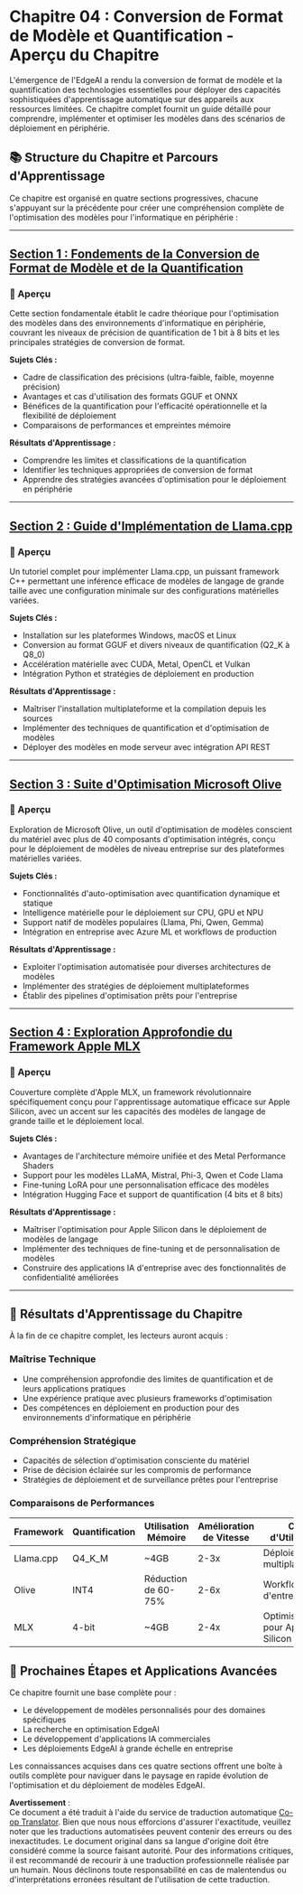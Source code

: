 <!--
CO_OP_TRANSLATOR_METADATA:
{
  "original_hash": "a2b01d2da38267efa55b48a4a89b5fe3",
  "translation_date": "2025-07-22T05:10:26+00:00",
  "source_file": "Module04/README.md",
  "language_code": "fr"
}
-->
# Chapitre 04 : Conversion de Format de Modèle et Quantification - Aperçu du Chapitre

L'émergence de l'EdgeAI a rendu la conversion de format de modèle et la quantification des technologies essentielles pour déployer des capacités sophistiquées d'apprentissage automatique sur des appareils aux ressources limitées. Ce chapitre complet fournit un guide détaillé pour comprendre, implémenter et optimiser les modèles dans des scénarios de déploiement en périphérie.

## 📚 Structure du Chapitre et Parcours d'Apprentissage

Ce chapitre est organisé en quatre sections progressives, chacune s'appuyant sur la précédente pour créer une compréhension complète de l'optimisation des modèles pour l'informatique en périphérie :

---

## [Section 1 : Fondements de la Conversion de Format de Modèle et de la Quantification](./01.Introduce.md)

### 🎯 Aperçu
Cette section fondamentale établit le cadre théorique pour l'optimisation des modèles dans des environnements d'informatique en périphérie, couvrant les niveaux de précision de quantification de 1 bit à 8 bits et les principales stratégies de conversion de format.

**Sujets Clés :**
- Cadre de classification des précisions (ultra-faible, faible, moyenne précision)
- Avantages et cas d'utilisation des formats GGUF et ONNX
- Bénéfices de la quantification pour l'efficacité opérationnelle et la flexibilité de déploiement
- Comparaisons de performances et empreintes mémoire

**Résultats d'Apprentissage :**
- Comprendre les limites et classifications de la quantification
- Identifier les techniques appropriées de conversion de format
- Apprendre des stratégies avancées d'optimisation pour le déploiement en périphérie

---

## [Section 2 : Guide d'Implémentation de Llama.cpp](./02.Llamacpp.md)

### 🎯 Aperçu
Un tutoriel complet pour implémenter Llama.cpp, un puissant framework C++ permettant une inférence efficace de modèles de langage de grande taille avec une configuration minimale sur des configurations matérielles variées.

**Sujets Clés :**
- Installation sur les plateformes Windows, macOS et Linux
- Conversion au format GGUF et divers niveaux de quantification (Q2_K à Q8_0)
- Accélération matérielle avec CUDA, Metal, OpenCL et Vulkan
- Intégration Python et stratégies de déploiement en production

**Résultats d'Apprentissage :**
- Maîtriser l'installation multiplateforme et la compilation depuis les sources
- Implémenter des techniques de quantification et d'optimisation de modèles
- Déployer des modèles en mode serveur avec intégration API REST

---

## [Section 3 : Suite d'Optimisation Microsoft Olive](./03.MicrosoftOlive.md)

### 🎯 Aperçu
Exploration de Microsoft Olive, un outil d'optimisation de modèles conscient du matériel avec plus de 40 composants d'optimisation intégrés, conçu pour le déploiement de modèles de niveau entreprise sur des plateformes matérielles variées.

**Sujets Clés :**
- Fonctionnalités d'auto-optimisation avec quantification dynamique et statique
- Intelligence matérielle pour le déploiement sur CPU, GPU et NPU
- Support natif de modèles populaires (Llama, Phi, Qwen, Gemma)
- Intégration en entreprise avec Azure ML et workflows de production

**Résultats d'Apprentissage :**
- Exploiter l'optimisation automatisée pour diverses architectures de modèles
- Implémenter des stratégies de déploiement multiplateformes
- Établir des pipelines d'optimisation prêts pour l'entreprise

---

## [Section 4 : Exploration Approfondie du Framework Apple MLX](./04.AppleMLX.md)

### 🎯 Aperçu
Couverture complète d'Apple MLX, un framework révolutionnaire spécifiquement conçu pour l'apprentissage automatique efficace sur Apple Silicon, avec un accent sur les capacités des modèles de langage de grande taille et le déploiement local.

**Sujets Clés :**
- Avantages de l'architecture mémoire unifiée et des Metal Performance Shaders
- Support pour les modèles LLaMA, Mistral, Phi-3, Qwen et Code Llama
- Fine-tuning LoRA pour une personnalisation efficace des modèles
- Intégration Hugging Face et support de quantification (4 bits et 8 bits)

**Résultats d'Apprentissage :**
- Maîtriser l'optimisation pour Apple Silicon dans le déploiement de modèles de langage
- Implémenter des techniques de fine-tuning et de personnalisation de modèles
- Construire des applications IA d'entreprise avec des fonctionnalités de confidentialité améliorées

---

## 🎯 Résultats d'Apprentissage du Chapitre

À la fin de ce chapitre complet, les lecteurs auront acquis :

### **Maîtrise Technique**
- Une compréhension approfondie des limites de quantification et de leurs applications pratiques
- Une expérience pratique avec plusieurs frameworks d'optimisation
- Des compétences en déploiement en production pour des environnements d'informatique en périphérie

### **Compréhension Stratégique**
- Capacités de sélection d'optimisation consciente du matériel
- Prise de décision éclairée sur les compromis de performance
- Stratégies de déploiement et de surveillance prêtes pour l'entreprise

### **Comparaisons de Performances**

| Framework   | Quantification | Utilisation Mémoire | Amélioration de Vitesse | Cas d'Utilisation              |
|-------------|----------------|---------------------|--------------------------|--------------------------------|
| Llama.cpp   | Q4_K_M         | ~4GB               | 2-3x                    | Déploiement multiplateforme   |
| Olive       | INT4           | Réduction de 60-75% | 2-6x                    | Workflows d'entreprise        |
| MLX         | 4-bit          | ~4GB               | 2-4x                    | Optimisation pour Apple Silicon |

## 🚀 Prochaines Étapes et Applications Avancées

Ce chapitre fournit une base complète pour :
- Le développement de modèles personnalisés pour des domaines spécifiques
- La recherche en optimisation EdgeAI
- Le développement d'applications IA commerciales
- Les déploiements EdgeAI à grande échelle en entreprise

Les connaissances acquises dans ces quatre sections offrent une boîte à outils complète pour naviguer dans le paysage en rapide évolution de l'optimisation et du déploiement de modèles EdgeAI.

**Avertissement** :  
Ce document a été traduit à l'aide du service de traduction automatique [Co-op Translator](https://github.com/Azure/co-op-translator). Bien que nous nous efforcions d'assurer l'exactitude, veuillez noter que les traductions automatisées peuvent contenir des erreurs ou des inexactitudes. Le document original dans sa langue d'origine doit être considéré comme la source faisant autorité. Pour des informations critiques, il est recommandé de recourir à une traduction professionnelle réalisée par un humain. Nous déclinons toute responsabilité en cas de malentendus ou d'interprétations erronées résultant de l'utilisation de cette traduction.